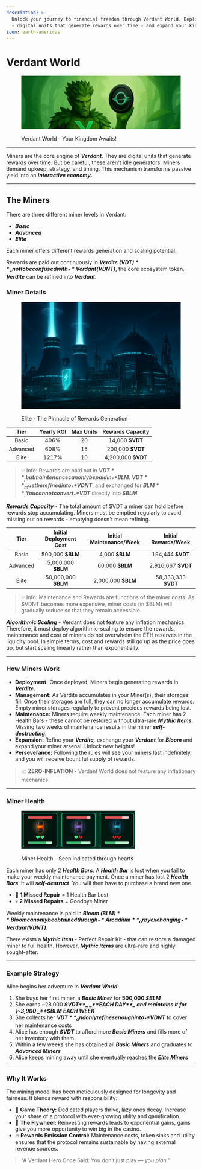 ```yaml
---
description: >-
  Unlock your journey to financial freedom through Verdant World. Deploy miners
  - digital units that generate rewards over time - and expand your kingdom.
icon: earth-americas
---
```


# Verdant World

<figure><img src="../.gitbook/assets/photo_2025-04-28_15-04-52.jpg" alt=""><figcaption><p>Verdant World - Your Kingdom Awaits!</p></figcaption></figure>

***

Miners are the core engine of _**Verdant**_. They are digital units that generate rewards over time. But be careful, these aren't idle generators. Miners demand upkeep, strategy, and timing. This mechanism transforms passive yield into an _**interactive economy**_**.**

***

## The Miners

There are three different miner levels in Verdant:

* _**Basic**_
* _**Advanced**_
* _**Elite**_

Each miner offers different rewards generation and scaling potential.&#x20;

Rewards are paid out continuously in _**Verdite ($VDT)**_ - not to be confused with _**Verdant ($VDNT)**_, the core ecosystem token. _**Verdite**_ can be refined into _**Verdant**_.

### Miner Details

<figure><img src="../.gitbook/assets/image (1).png" alt=""><figcaption><p>Elite - The Pinnacle of Rewards Generation</p></figcaption></figure>

<table data-full-width="false"><thead><tr><th align="center">Tier</th><th align="center">Yearly ROI</th><th align="center">Max Units</th><th align="center">Rewards Capacity</th></tr></thead><tbody><tr><td align="center">Basic</td><td align="center">406%</td><td align="center">20</td><td align="center">14,000 <strong>$VDT</strong></td></tr><tr><td align="center">Advanced</td><td align="center">608%</td><td align="center">15</td><td align="center">200,000 <strong>$VDT</strong></td></tr><tr><td align="center">Elite</td><td align="center">1217%</td><td align="center">10</td><td align="center">4,200,000 <strong>$VDT</strong></td></tr></tbody></table>

> 💡 Info: Rewards are paid out in _**$VDT**_, but maintenance can only be paid in _**$BLM**_. _**$VDT**_ must be refined into _**$VDNT**_, and exchanged for _**$BLM**_. You cannot convert _**$VDT**_ directly into _**$BLM**_.

_**Rewards Capacity**_ - The total amount of $VDT a miner can hold before rewards stop accumulating. Miners must be emptied regularly to avoid missing out on rewards - emptying doesn't mean refining.

<table data-full-width="false"><thead><tr><th align="center">Tier</th><th align="center">Initial Deployment Cost</th><th align="center">Initial Maintenance/Week</th><th align="center">Initial Rewards/Week</th></tr></thead><tbody><tr><td align="center">Basic</td><td align="center">500,000 <strong>$BLM</strong> </td><td align="center">4,000 <strong>$BLM</strong></td><td align="center">194,444 <strong>$VDT</strong></td></tr><tr><td align="center">Advanced</td><td align="center">5,000,000 <strong>$BLM</strong></td><td align="center">60,000 <strong>$BLM</strong></td><td align="center">2,916,667 <strong>$VDT</strong></td></tr><tr><td align="center">Elite</td><td align="center">50,000,000 <strong>$BLM</strong></td><td align="center">2,000,000 <strong>$BLM</strong></td><td align="center">58,333,333 <strong>$VDT</strong></td></tr></tbody></table>

> 💡 Info: Maintenance and Rewards are functions of the miner costs. As $VDNT becomes more expensive, miner costs (in $BLM) will gradually reduce so that they remain accessible.

_**Algorithmic Scaling**_ - Verdant does not feature any inflation mechanics. Therefore, it must deploy algorithmic-scaling to ensure the rewards, maintenance and cost of miners do not overwhelm the ETH reserves in the liquidity pool. In simple terms, cost and rewards still go up as the price goes up, but start scaling linearly rather than exponentially.

***

### How Miners Work

* **Deployment:** Once deployed, Miners begin generating rewards in _**Verdite**_.
* **Management**: As Verdite accumulates in your Miner(s), their storages fill. Once their storages are full, they can no longer accumulate rewards. Empty miner storages regularly to prevent precious rewards being lost.
* **Maintenance:** Miners require weekly maintenance. Each miner has 2 Health Bars - these cannot be restored without ultra-rare _**Mythic Items**_. Missing two weeks of maintenance results in the miner _**self-destructing**_.
* **Expansion:** Refine your _**Verdite,**_ exchange your _**Verdant**_ for _**Bloom**_ and expand your miner arsenal. Unlock new heights!
* **Perseverance:** Following the rules will see your miners last indefinitely, and you will receive bountiful supply of rewards.

> 📈 **ZERO-INFLATION** - Verdant World does not feature any inflationary mechanics.

***

### Miner Health

<figure><img src="../.gitbook/assets/image (3).png" alt=""><figcaption><p>Miner Health - Seen indicated through hearts</p></figcaption></figure>

Each miner has only 2 _**Health Bars**_. A _**Health Bar**_ is lost when you fail to make your weekly maintenance payment. Once a miner has lost 2 _**Health Bars**_, it will _**self-destruct**_. You will then have to purchase a brand new one.

* 🔧 **1 Missed Repair** = 1 Health Bar Lost
* 💀 **2 Missed Repairs** = Goodbye Miner

Weekly maintenance is paid in _**Bloom ($BLM)**_. Bloom can only be obtained through _**Arcadium**_ or by exchanging _**Verdant ($VDNT)**_.

There exists a _**Mythic Item**_ - Perfect Repair Kit - that can restore a damaged miner to full health. However, _**Mythic Items**_ are ultra-rare and highly sought-after.

***

### Example Strategy

Alice begins her adventure in _**Verdant World**_:

1. She buys her first miner, a _**Basic Miner**_ for **500,000&#x20;**_**$BLM**_
2. She earns \~28,000 _**$VDT**_ _**EACH DAY**_ and maintains it for \~3,900 _**$BLM EACH WEEK**_
3. She collects her _**$VDT**_ and only refines enough into _**$VDNT**_ to cover her maintenance costs
4. Alice has enough _**$VDT**_ to afford more _**Basic Miners**_ and fills more of her inventory with them
5. Within a few weeks she has obtained all _**Basic Miners**_ and graduates to _**Advanced Miners**_
6. Alice keeps mining away until she eventually reaches the _**Elite Miners**_

***

### Why It Works

The mining model has been meticulously designed for longevity and fairness. It blends reward with responsibility:

* 🧠 **Game Theory:** Dedicated players thrive, lazy ones decay. Increase your share of a protocol with ever-growing utility and gamification.
* 🔁 **The Flywheel:** Reinvesting rewards leads to exponential gains, gains give you more opportunity to win big in the casino.
* 🔥 **Rewards** **Emission Control:** Maintenance costs, token sinks and utility ensures that the protocol remains sustainable by having external revenue sources.

> “A Verdant Hero Once Said: You don’t just play — _you plan._”
